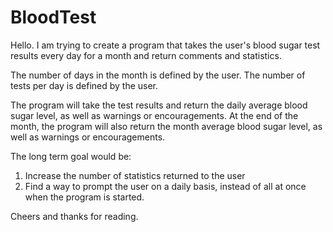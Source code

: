 BloodTest
=========

Hello. I am trying to create a program that takes the user's blood sugar test results every day for a month and 
return comments and statistics.

The number of days in the month is defined by the user. 
The number of tests per day is defined by the user.

The program will take the test results and return the daily average blood sugar level, as well as warnings or encouragements. 
At the end of the month, the program will also return the month average blood sugar level, as well as warnings or encouragements. 

The long term goal would be: 
1. Increase the number of statistics returned to the user
2. Find a way to prompt the user on a daily basis, instead of all at once when the program is started.

Cheers and thanks for reading.
